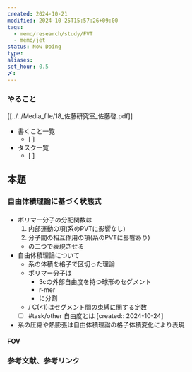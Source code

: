 ```yaml
---
created: 2024-10-21
modified: 2024-10-25T15:57:26+09:00
tags:
  - memo/research/study/FVT
  - memo/jet
status: Now Doing
type: 
aliases: 
set_hour: 0.5
〆: 
---
```

### やること
[[../../Media_file/18_佐藤研究室_佐藤啓.pdf]]
- 書くこと一覧
	- [ ] 
- タスク一覧
	- [ ] 
## 本題
### 自由体積理論に基づく状態式
#### 
- ポリマー分子の分配関数は
	1. 内部運動の項(系のPVTに影響なし)
	2. 分子間の相互作用の項(系のPVTに影響あり)
	- の二つで表現させる
- 自由体積理論について
	- 系の体積を格子で区切った理論
	- ポリマー分子は
		- 3cの外部自由度を持つ球形のセグメント
		- r-mer
		- に分割
	- / C(<1)はセグメント間の束縛に関する定数
	- [ ] #task/other  自由度とは  [created:: 2024-10-24]
- 系の圧縮や熱膨張は自由体積理論の格子体積変化により表現
#### FOV

#### 

#### 

### 参考文献、参考リンク